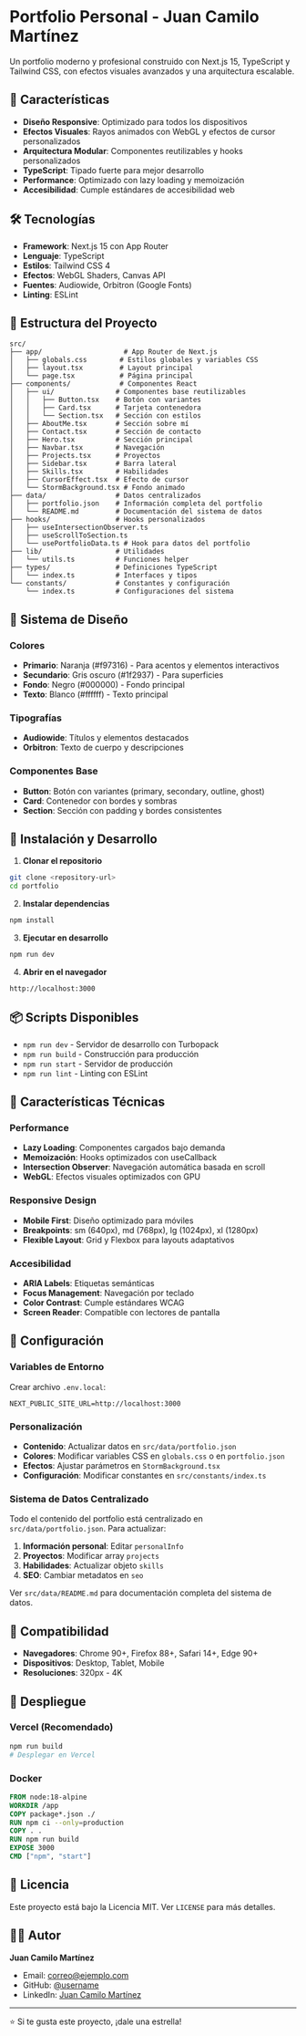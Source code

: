 # Portfolio Personal - Juan Camilo Martínez

Un portfolio moderno y profesional construido con Next.js 15, TypeScript y Tailwind CSS, con efectos visuales avanzados y una arquitectura escalable.

## 🚀 Características

- **Diseño Responsive**: Optimizado para todos los dispositivos
- **Efectos Visuales**: Rayos animados con WebGL y efectos de cursor personalizados
- **Arquitectura Modular**: Componentes reutilizables y hooks personalizados
- **TypeScript**: Tipado fuerte para mejor desarrollo
- **Performance**: Optimizado con lazy loading y memoización
- **Accesibilidad**: Cumple estándares de accesibilidad web

## 🛠️ Tecnologías

- **Framework**: Next.js 15 con App Router
- **Lenguaje**: TypeScript
- **Estilos**: Tailwind CSS 4
- **Efectos**: WebGL Shaders, Canvas API
- **Fuentes**: Audiowide, Orbitron (Google Fonts)
- **Linting**: ESLint

## 📁 Estructura del Proyecto

```
src/
├── app/                    # App Router de Next.js
│   ├── globals.css        # Estilos globales y variables CSS
│   ├── layout.tsx         # Layout principal
│   └── page.tsx           # Página principal
├── components/            # Componentes React
│   ├── ui/               # Componentes base reutilizables
│   │   ├── Button.tsx    # Botón con variantes
│   │   ├── Card.tsx      # Tarjeta contenedora
│   │   └── Section.tsx   # Sección con estilos
│   ├── AboutMe.tsx       # Sección sobre mí
│   ├── Contact.tsx       # Sección de contacto
│   ├── Hero.tsx          # Sección principal
│   ├── Navbar.tsx        # Navegación
│   ├── Projects.tsx      # Proyectos
│   ├── Sidebar.tsx       # Barra lateral
│   ├── Skills.tsx        # Habilidades
│   ├── CursorEffect.tsx  # Efecto de cursor
│   └── StormBackground.tsx # Fondo animado
├── data/                 # Datos centralizados
│   ├── portfolio.json    # Información completa del portfolio
│   └── README.md         # Documentación del sistema de datos
├── hooks/                # Hooks personalizados
│   ├── useIntersectionObserver.ts
│   ├── useScrollToSection.ts
│   └── usePortfolioData.ts # Hook para datos del portfolio
├── lib/                  # Utilidades
│   └── utils.ts          # Funciones helper
├── types/                # Definiciones TypeScript
│   └── index.ts          # Interfaces y tipos
└── constants/            # Constantes y configuración
    └── index.ts          # Configuraciones del sistema
```

## 🎨 Sistema de Diseño

### Colores
- **Primario**: Naranja (#f97316) - Para acentos y elementos interactivos
- **Secundario**: Gris oscuro (#1f2937) - Para superficies
- **Fondo**: Negro (#000000) - Fondo principal
- **Texto**: Blanco (#ffffff) - Texto principal

### Tipografías
- **Audiowide**: Títulos y elementos destacados
- **Orbitron**: Texto de cuerpo y descripciones

### Componentes Base
- **Button**: Botón con variantes (primary, secondary, outline, ghost)
- **Card**: Contenedor con bordes y sombras
- **Section**: Sección con padding y bordes consistentes

## 🚀 Instalación y Desarrollo

1. **Clonar el repositorio**
```bash
git clone <repository-url>
cd portfolio
```

2. **Instalar dependencias**
```bash
npm install
```

3. **Ejecutar en desarrollo**
```bash
npm run dev
```

4. **Abrir en el navegador**
```
http://localhost:3000
```

## 📦 Scripts Disponibles

- `npm run dev` - Servidor de desarrollo con Turbopack
- `npm run build` - Construcción para producción
- `npm run start` - Servidor de producción
- `npm run lint` - Linting con ESLint

## 🎯 Características Técnicas

### Performance
- **Lazy Loading**: Componentes cargados bajo demanda
- **Memoización**: Hooks optimizados con useCallback
- **Intersection Observer**: Navegación automática basada en scroll
- **WebGL**: Efectos visuales optimizados con GPU

### Responsive Design
- **Mobile First**: Diseño optimizado para móviles
- **Breakpoints**: sm (640px), md (768px), lg (1024px), xl (1280px)
- **Flexible Layout**: Grid y Flexbox para layouts adaptativos

### Accesibilidad
- **ARIA Labels**: Etiquetas semánticas
- **Focus Management**: Navegación por teclado
- **Color Contrast**: Cumple estándares WCAG
- **Screen Reader**: Compatible con lectores de pantalla

## 🔧 Configuración

### Variables de Entorno
Crear archivo `.env.local`:
```env
NEXT_PUBLIC_SITE_URL=http://localhost:3000
```

### Personalización
- **Contenido**: Actualizar datos en `src/data/portfolio.json`
- **Colores**: Modificar variables CSS en `globals.css` o en `portfolio.json`
- **Efectos**: Ajustar parámetros en `StormBackground.tsx`
- **Configuración**: Modificar constantes en `src/constants/index.ts`

### Sistema de Datos Centralizado
Todo el contenido del portfolio está centralizado en `src/data/portfolio.json`. Para actualizar:

1. **Información personal**: Editar `personalInfo`
2. **Proyectos**: Modificar array `projects`
3. **Habilidades**: Actualizar objeto `skills`
4. **SEO**: Cambiar metadatos en `seo`

Ver `src/data/README.md` para documentación completa del sistema de datos.

## 📱 Compatibilidad

- **Navegadores**: Chrome 90+, Firefox 88+, Safari 14+, Edge 90+
- **Dispositivos**: Desktop, Tablet, Mobile
- **Resoluciones**: 320px - 4K

## 🚀 Despliegue

### Vercel (Recomendado)
```bash
npm run build
# Desplegar en Vercel
```

### Docker
```dockerfile
FROM node:18-alpine
WORKDIR /app
COPY package*.json ./
RUN npm ci --only=production
COPY . .
RUN npm run build
EXPOSE 3000
CMD ["npm", "start"]
```

## 📄 Licencia

Este proyecto está bajo la Licencia MIT. Ver `LICENSE` para más detalles.

## 👨‍💻 Autor

**Juan Camilo Martínez**
- Email: correo@ejemplo.com
- GitHub: [@username](https://github.com/username)
- LinkedIn: [Juan Camilo Martínez](https://linkedin.com/in/username)

---

⭐ Si te gusta este proyecto, ¡dale una estrella!
